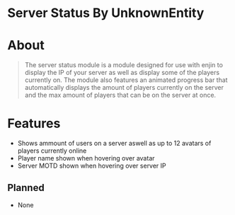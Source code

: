 Server Status By UnknownEntity
=================
# About
> The server status module is a module designed for use with enjin to display the IP of your server as well as display some of the players currently on. The module also features an animated progress bar that automatically displays the amount of players currently on the server and the max amount of players that can be on the server at once. 

# Features
* Shows ammount of users on a server aswell as up to 12 avatars of players currently online
* Player name shown when hovering over avatar
* Server MOTD shown when hovering over server IP

## Planned
* None
